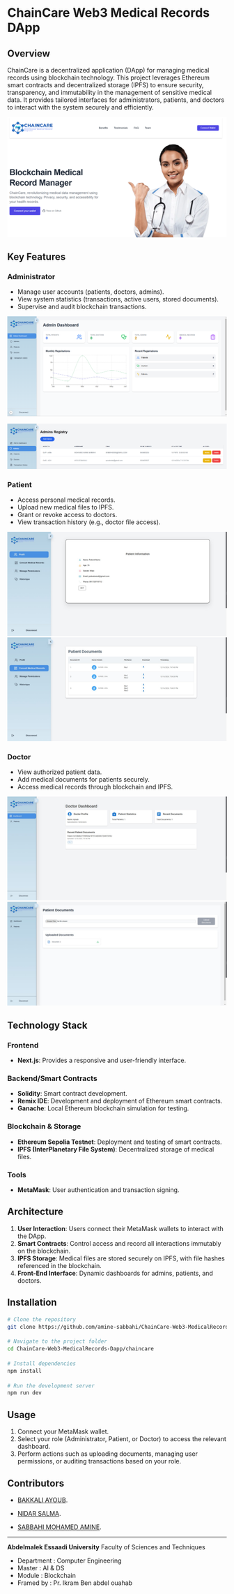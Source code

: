 # ChainCare Web3 Medical Records DApp

## Overview

ChainCare is a decentralized application (DApp) for managing medical records using blockchain technology. This project leverages Ethereum smart contracts and decentralized storage (IPFS) to ensure security, transparency, and immutability in the management of sensitive medical data. It provides tailored interfaces for administrators, patients, and doctors to interact with the system securely and efficiently.

![Main interface](dapp-images/main-interface.png)

## Key Features

### Administrator
- Manage user accounts (patients, doctors, admins).
- View system statistics (transactions, active users, stored documents).
- Supervise and audit blockchain transactions.

![Main interface](dapp-images/admin1.png)

![Main interface](dapp-images/admin2.png)

### Patient
- Access personal medical records.
- Upload new medical files to IPFS.
- Grant or revoke access to doctors.
- View transaction history (e.g., doctor file access).

![Main interface](dapp-images/patient1.jpeg)
![Main interface](dapp-images/patient2.jpeg)


### Doctor
- View authorized patient data.
- Add medical documents for patients securely.
- Access medical records through blockchain and IPFS.

![Main interface](dapp-images/doctor1.jpeg)
![Main interface](dapp-images/doctor2.jpeg)

## Technology Stack

### Frontend
- **Next.js**: Provides a responsive and user-friendly interface.

### Backend/Smart Contracts
- **Solidity**: Smart contract development.
- **Remix IDE**: Development and deployment of Ethereum smart contracts.
- **Ganache**: Local Ethereum blockchain simulation for testing.

### Blockchain & Storage
- **Ethereum Sepolia Testnet**: Deployment and testing of smart contracts.
- **IPFS (InterPlanetary File System)**: Decentralized storage of medical files.

### Tools
- **MetaMask**: User authentication and transaction signing.

## Architecture

1. **User Interaction**: Users connect their MetaMask wallets to interact with the DApp.
2. **Smart Contracts**: Control access and record all interactions immutably on the blockchain.
3. **IPFS Storage**: Medical files are stored securely on IPFS, with file hashes referenced in the blockchain.
4. **Front-End Interface**: Dynamic dashboards for admins, patients, and doctors.

## Installation

```bash
# Clone the repository
git clone https://github.com/amine-sabbahi/ChainCare-Web3-MedicalRecords-Dapp.git

# Navigate to the project folder
cd ChainCare-Web3-MedicalRecords-Dapp/chaincare

# Install dependencies
npm install

# Run the development server
npm run dev
```

## Usage

1. Connect your MetaMask wallet.
2. Select your role (Administrator, Patient, or Doctor) to access the relevant dashboard.
3. Perform actions such as uploading documents, managing user permissions, or auditing transactions based on your role.

## Contributors


   - [BAKKALI AYOUB](https://github.com/BAKKALIAYOUB).

   - [NIDAR SALMA](https://github.com/salma31nidar).

   - [SABBAHI MOHAMED AMINE](https://github.com/amine-sabbahi).

---

**Abdelmalek Essaadi University** Faculty of Sciences and Techniques
   - Department : Computer Engineering
   - Master : AI & DS
   - Module : Blockchain
   - Framed by : Pr. Ikram Ben abdel ouahab
